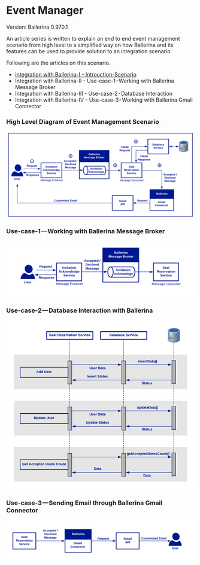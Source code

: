 # Event Manager

Version: Ballerina 0.970.1

An article series is written to explain an end to end event management scenario from high level to a simplified way on how Ballerina and its features can be used to provide solution to an integration scenario.

Following are the articles on this scenario.

- [Integration with Ballerina-I - Introuction-Scenario](https://medium.com/@saad.sahibjan/integration-with-ballerina-i-1947295b340c)
- Integration with Ballerina-II - Use-case-1 - Working with Ballerina Message Broker
- Integration with Ballerina-III - Use-case-2 - Database Interaction
- Integration with Ballerina-IV - Use-case-3 - Working with Ballerina Gmail Connector

### High Level Diagram of Event Management Scenario
![event-manager-scenario](../images/event-manager-scenario.png "event-manager-scenario")

### Use-case-1 — Working with Ballerina Message Broker
![event-manager-usecase1](../images/event-manager-usecase1.png "event-manager-usecase1")

### Use-case-2 — Database Interaction with Ballerina
![event-manager-usecase2](../images/event-manager-usecase2.png "event-manager-usecase2")

### Use-case-3 — Sending Email through Ballerina Gmail Connector
![event-manager-usecase3](../images/event-manager-usecase3.png "event-manager-usecase3")
